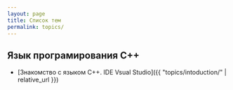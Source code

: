 ```yaml
---
layout: page
title: Список тем
permalink: topics/
---
```


## Язык програмирования C++

* [Знакомство с языком С++. IDE Vsual Studio]({{ "topics/intoduction/" | relative_url }})
